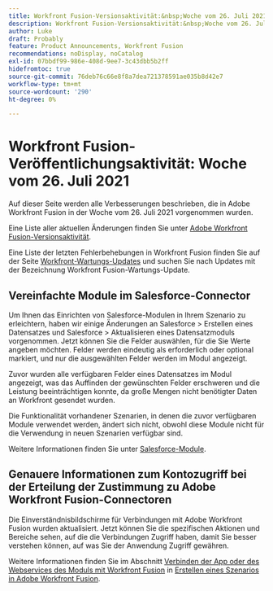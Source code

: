 ```yaml
---
title: Workfront Fusion-Versionsaktivität:&nbsp;Woche vom 26. Juli 2021
description: Workfront Fusion-Versionsaktivität:&nbsp;Woche vom 26. Juli 2021
author: Luke
draft: Probably
feature: Product Announcements, Workfront Fusion
recommendations: noDisplay, noCatalog
exl-id: 07bbdf99-986e-408d-9ee7-3c43dbb5b2ff
hidefromtoc: true
source-git-commit: 76deb76c66e8f8a7dea721378591ae035b8d42e7
workflow-type: tm+mt
source-wordcount: '290'
ht-degree: 0%

---
```


# Workfront Fusion-Veröffentlichungsaktivität: Woche vom 26. Juli 2021

Auf dieser Seite werden alle Verbesserungen beschrieben, die in Adobe Workfront Fusion in der Woche vom 26. Juli 2021 vorgenommen wurden.

Eine Liste aller aktuellen Änderungen finden Sie unter [Adobe Workfront Fusion-Versionsaktivität](../../../product-announcements/product-releases/fusion-release-activity/fusion-release-activity.md).

Eine Liste der letzten Fehlerbehebungen in Workfront Fusion finden Sie auf der Seite [Workfront-Wartungs-Updates](https://experienceleague.adobe.com/docs/workfront-known-issues/releases/current-updates.html) und suchen Sie nach Updates mit der Bezeichnung Workfront Fusion-Wartungs-Update.

## Vereinfachte Module im Salesforce-Connector

Um Ihnen das Einrichten von Salesforce-Modulen in Ihrem Szenario zu erleichtern, haben wir einige Änderungen an Salesforce > Erstellen eines Datensatzes und Salesforce > Aktualisieren eines Datensatzmoduls vorgenommen. Jetzt können Sie die Felder auswählen, für die Sie Werte angeben möchten. Felder werden eindeutig als erforderlich oder optional markiert, und nur die ausgewählten Felder werden im Modul angezeigt.

Zuvor wurden alle verfügbaren Felder eines Datensatzes im Modul angezeigt, was das Auffinden der gewünschten Felder erschweren und die Leistung beeinträchtigen konnte, da große Mengen nicht benötigter Daten an Workfront gesendet wurden.

Die Funktionalität vorhandener Szenarien, in denen die zuvor verfügbaren Module verwendet werden, ändert sich nicht, obwohl diese Module nicht für die Verwendung in neuen Szenarien verfügbar sind.

Weitere Informationen finden Sie unter [Salesforce-Module](../../../workfront-fusion/apps-and-their-modules/salesforce-modules.md).

## Genauere Informationen zum Kontozugriff bei der Erteilung der Zustimmung zu Adobe Workfront Fusion-Connectoren

Die Einverständnisbildschirme für Verbindungen mit Adobe Workfront Fusion wurden aktualisiert. Jetzt können Sie die spezifischen Aktionen und Bereiche sehen, auf die die Verbindungen Zugriff haben, damit Sie besser verstehen können, auf was Sie der Anwendung Zugriff gewähren.

Weitere Informationen finden Sie im Abschnitt [Verbinden der App oder des Webservices des Moduls mit Workfront Fusion](../../../workfront-fusion/scenarios/create-a-scenario.md#connect) in [Erstellen eines Szenarios in Adobe Workfront Fusion](../../../workfront-fusion/scenarios/create-a-scenario.md).

